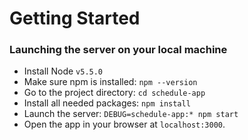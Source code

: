 # Getting Started

### Launching the server on your local machine
- Install Node `v5.5.0`
- Make sure npm is installed: `npm --version`
- Go to the project directory: `cd schedule-app`
- Install all needed packages: `npm install`
- Launch the server: `DEBUG=schedule-app:* npm start`
- Open the app in your browser at `localhost:3000`.